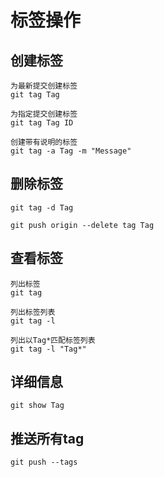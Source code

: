 # 标签操作

## 创建标签

    为最新提交创建标签
    git tag Tag

    为指定提交创建标签
    git tag Tag ID

    创建带有说明的标签
    git tag -a Tag -m "Message"

## 删除标签

    git tag -d Tag

    git push origin --delete tag Tag

## 查看标签

    列出标签
    git tag

    列出标签列表
    git tag -l

    列出以Tag*匹配标签列表
    git tag -l "Tag*"

## 详细信息

    git show Tag

## 推送所有tag

    git push --tags
